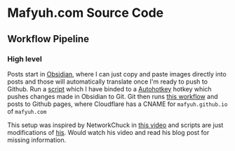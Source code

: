 # Mafyuh.com Source Code

## Workflow Pipeline
### High level
Posts start in [Obsidian](https://obsidian.md/), where I can just copy and paste images directly into posts and those will automatically translate once I'm ready to push to Github. Run a [script](https://github.com/Mafyuh/mafyuh.github.io/blob/main/obsidian-hugo.ps1) which I have binded to a [Autohotkey](https://www.autohotkey.com/) hotkey which pushes changes made in Obsidian to Git. Git then runs [this workflow](https://github.com/Mafyuh/mafyuh.github.io/blob/main/.github/workflows/hugo.yml) and posts to Github pages, where Cloudflare has a CNAME for `mafyuh.github.io` of `mafyuh.com`

This setup was inspired by NetworkChuck in [this video](https://www.youtube.com/watch?v=dnE7c0ELEH8) and scripts are just modifications of [his](https://blog.networkchuck.com/posts/my-insane-blog-pipeline/). Would watch his video and read his blog post for missing information.





